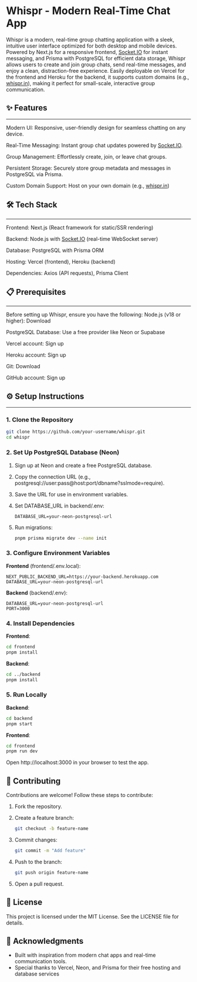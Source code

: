# Whispr - Modern Real-Time Chat App

Whispr is a modern, real-time group chatting application with a sleek, intuitive user interface optimized for both desktop and mobile devices. Powered by Next.js for a responsive frontend, [Socket.IO](http://socket.io/) for instant messaging, and Prisma with PostgreSQL for efficient data storage, Whispr allows users to create and join group chats, send real-time messages, and enjoy a clean, distraction-free experience. Easily deployable on Vercel for the frontend and Heroku for the backend, it supports custom domains (e.g., [whispr.in](http://whispr.in/)), making it perfect for small-scale, interactive group communication.

## ✨ Features

---

Modern UI: Responsive, user-friendly design for seamless chatting on any device.

Real-Time Messaging: Instant group chat updates powered by [Socket.IO](http://socket.io/).

Group Management: Effortlessly create, join, or leave chat groups.

Persistent Storage: Securely store group metadata and messages in PostgreSQL via Prisma.

Custom Domain Support: Host on your own domain (e.g., [whispr.in](http://whispr.in/))

## 🛠️ Tech Stack

---

Frontend: Next.js (React framework for static/SSR rendering)

Backend: Node.js with [Socket.IO](http://socket.io/) (real-time WebSocket server)

Database: PostgreSQL with Prisma ORM

Hosting: Vercel (frontend), Heroku (backend)

Dependencies: Axios (API requests), Prisma Client

## 📋 Prerequisites

---

Before setting up Whispr, ensure you have the following:
Node.js (v18 or higher): Download

PostgreSQL Database: Use a free provider like Neon or Supabase

Vercel account: Sign up

Heroku account: Sign up

Git: Download

GitHub account: Sign up

## ⚙️ Setup Instructions

---

### 1. Clone the Repository

```bash
git clone https://github.com/your-username/whispr.git
cd whispr
```

### 2. Set Up PostgreSQL Database (Neon)

1. Sign up at Neon and create a free PostgreSQL database.
2. Copy the connection URL (e.g., postgresql://user:pass@host:port/dbname?sslmode=require).
3. Save the URL for use in environment variables.
4. Set DATABASE_URL in backend/.env:

   ```
   DATABASE_URL=your-neon-postgresql-url
   ```

5. Run migrations:

   ```bash
   pnpm prisma migrate dev --name init
   ```

### 3. Configure Environment Variables

**Frontend** (frontend/.env.local):

```
NEXT_PUBLIC_BACKEND_URL=https://your-backend.herokuapp.com
DATABASE_URL=your-neon-postgresql-url
```

**Backend** (backend/.env):

```
DATABASE_URL=your-neon-postgresql-url
PORT=3000
```

### 4. Install Dependencies

**Frontend**:

```bash
cd frontend
pnpm install
```

**Backend**:

```bash
cd ../backend
pnpm install
```

### 5. Run Locally

**Backend**:

```bash
cd backend
pnpm start
```

**Frontend**:

```bash
cd frontend
pnpm run dev
```

Open http://localhost:3000 in your browser to test the app.

## 🤝 Contributing

Contributions are welcome! Follow these steps to contribute:

1. Fork the repository.
2. Create a feature branch:

   ```bash
   git checkout -b feature-name
   ```

3. Commit changes:

   ```bash
   git commit -m "Add feature"
   ```

4. Push to the branch:

   ```bash
   git push origin feature-name
   ```

5. Open a pull request.

## 📜 License

This project is licensed under the MIT License. See the LICENSE file for details.

## 🙏 Acknowledgments

- Built with inspiration from modern chat apps and real-time communication tools.
- Special thanks to Vercel, Neon, and Prisma for their free hosting and database services
